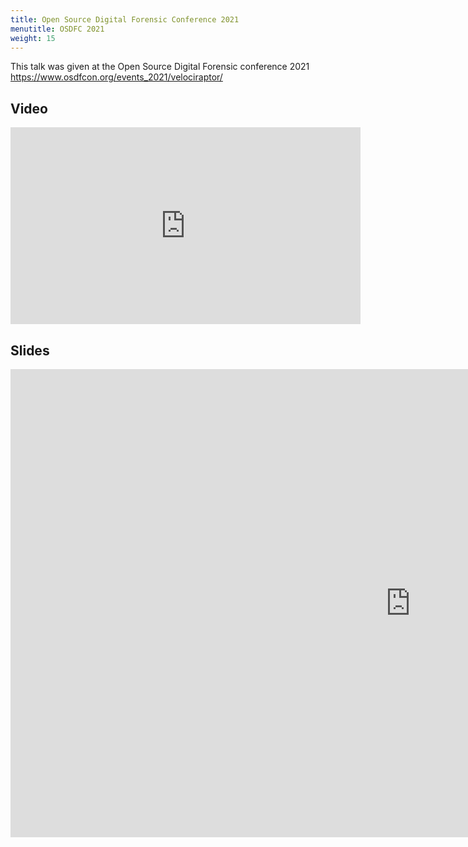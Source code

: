 ```yaml
---
title: Open Source Digital Forensic Conference 2021
menutitle: OSDFC 2021
weight: 15
---
```


This talk was given at the Open Source Digital Forensic conference 2021 https://www.osdfcon.org/events_2021/velociraptor/

## Video
<iframe width="560" height="315" src="https://www.youtube.com/embed/8AQFNAICajE" title="YouTube video player" frameborder="0" allow="accelerometer; autoplay; clipboard-write; encrypted-media; gyroscope; picture-in-picture" allowfullscreen></iframe>


## Slides

<iframe src="https://docs.google.com/presentation/d/e/2PACX-1vSiSWr-TVMn40D71vndoFJxV_SlL88tsBkO5uxj9VIbr3z0X5-pOs4Q-k9Y4jxusD7ja7aT-SnK5FZr/embed?start=false&loop=false&delayms=3000" frameborder="0" width="1280" height="749" allowfullscreen="true" mozallowfullscreen="true" webkitallowfullscreen="true"></iframe>
